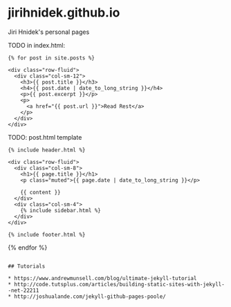 jirihnidek.github.io
====================

Jiri Hnidek's personal pages

TODO in index.html:

```
{% for post in site.posts %}

<div class="row-fluid">
  <div class="col-sm-12">
    <h3>{{ post.title }}</h3>
    <h4>{{ post.date | date_to_long_string }}</h4>
    <p>{{ post.excerpt }}</p>
    <p>
      <a href="{{ post.url }}">Read Rest</a>
    </p>
  </div>
</div>
```

TODO: post.html template

```
{% include header.html %}

<div class="row-fluid">
  <div class="col-sm-8">
    <h1>{{ page.title }}</h1>
    <p class="muted">{{ page.date | date_to_long_string }}</p>

    {{ content }}
  </div>
  <div class="col-sm-4">
    {% include sidebar.html %}
  </div>
</div>

{% include footer.html %}
```

{% endfor %}
```

## Tutorials

* https://www.andrewmunsell.com/blog/ultimate-jekyll-tutorial
* http://code.tutsplus.com/articles/building-static-sites-with-jekyll--net-22211
* http://joshualande.com/jekyll-github-pages-poole/
